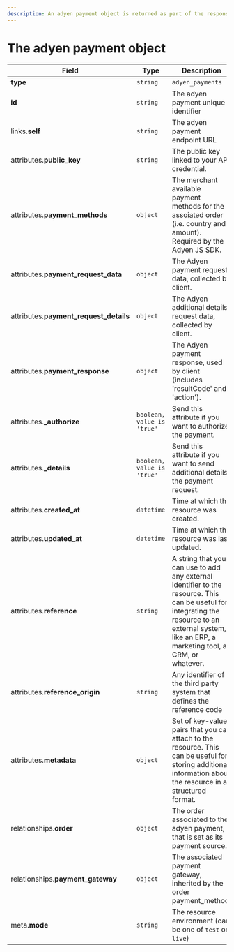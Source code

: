 ```yaml
---
description: An adyen payment object is returned as part of the response body of each successful list, retrieve, create or update API call.
---
```


# The adyen payment object

| Field          | Type     | Description                                  |
| -------------- | -------- | -------------------------------------------- |
| **type**       | `string` | `adyen_payments`                        |
| **id**         | `string` | The adyen payment unique identifier  |
| links.**self** | `string` | The adyen payment endpoint URL       |
| attributes.**public_key** | `string` | The public key linked to your API credential. |
| attributes.**payment_methods** | `object` | The merchant available payment methods for the assoiated order (i.e. country and amount). Required by the Adyen JS SDK. |
| attributes.**payment_request_data** | `object` | The Adyen payment request data, collected by client. |
| attributes.**payment_request_details** | `object` | The Adyen additional details request data, collected by client. |
| attributes.**payment_response** | `object` | The Adyen payment response, used by client (includes 'resultCode' and 'action'). |
| attributes.**_authorize** | `boolean, value is 'true'` | Send this attribute if you want to authorize the payment. |
| attributes.**_details** | `boolean, value is 'true'` | Send this attribute if you want to send additional details the payment request. |
| attributes.**created_at** | `datetime` | Time at which the resource was created. |
| attributes.**updated_at** | `datetime` | Time at which the resource was last updated. |
| attributes.**reference** | `string` | A string that you can use to add any external identifier to the resource. This can be useful for integrating the resource to an external system, like an ERP, a marketing tool, a CRM, or whatever. |
| attributes.**reference_origin** | `string` | Any identifier of the third party system that defines the reference code |
| attributes.**metadata** | `object` | Set of key-value pairs that you can attach to the resource. This can be useful for storing additional information about the resource in a structured format. |
| relationships.**order** | `object` | The order associated to the adyen payment, that is set as its payment source. |
| relationships.**payment_gateway** | `object` | The associated payment gateway, inherited by the order payment_method. |
| meta.**mode** | `string` | The resource environment \(can be one of `test` or `live`\) |

